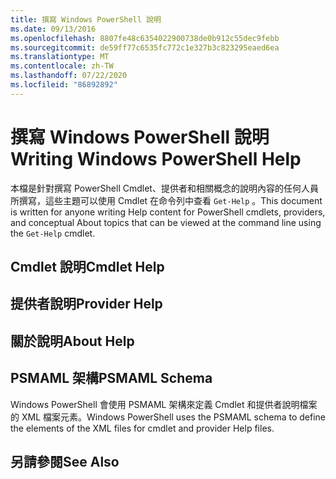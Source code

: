 ```yaml
---
title: 撰寫 Windows PowerShell 說明
ms.date: 09/13/2016
ms.openlocfilehash: 8807fe48c6354022900738de0b912c55dec9febb
ms.sourcegitcommit: de59ff77c6535fc772c1e327b3c823295eaed6ea
ms.translationtype: MT
ms.contentlocale: zh-TW
ms.lasthandoff: 07/22/2020
ms.locfileid: "86892892"
---
```

# <a name="writing-windows-powershell-help"></a><span data-ttu-id="35002-102">撰寫 Windows PowerShell 說明</span><span class="sxs-lookup"><span data-stu-id="35002-102">Writing Windows PowerShell Help</span></span>

<span data-ttu-id="35002-103">本檔是針對撰寫 PowerShell Cmdlet、提供者和相關概念的說明內容的任何人員所撰寫，這些主題可以使用 Cmdlet 在命令列中查看 `Get-Help` 。</span><span class="sxs-lookup"><span data-stu-id="35002-103">This document is written for anyone writing Help content for PowerShell cmdlets, providers, and conceptual About topics that can be viewed at the command line using the `Get-Help` cmdlet.</span></span>

## <a name="cmdlet-help"></a><span data-ttu-id="35002-104">Cmdlet 說明</span><span class="sxs-lookup"><span data-stu-id="35002-104">Cmdlet Help</span></span>

## <a name="provider-help"></a><span data-ttu-id="35002-105">提供者說明</span><span class="sxs-lookup"><span data-stu-id="35002-105">Provider Help</span></span>

## <a name="about-help"></a><span data-ttu-id="35002-106">關於說明</span><span class="sxs-lookup"><span data-stu-id="35002-106">About Help</span></span>

## <a name="psmaml-schema"></a><span data-ttu-id="35002-107">PSMAML 架構</span><span class="sxs-lookup"><span data-stu-id="35002-107">PSMAML Schema</span></span>

 <span data-ttu-id="35002-108">Windows PowerShell 會使用 PSMAML 架構來定義 Cmdlet 和提供者說明檔案的 XML 檔案元素。</span><span class="sxs-lookup"><span data-stu-id="35002-108">Windows PowerShell uses the PSMAML schema to define the elements of the XML files for cmdlet and provider Help files.</span></span>

## <a name="see-also"></a><span data-ttu-id="35002-109">另請參閱</span><span class="sxs-lookup"><span data-stu-id="35002-109">See Also</span></span>
